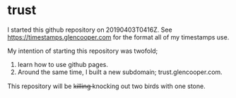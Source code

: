 # trust
I started this github repository on 20190403T0416Z.  See https://timestamps.glencooper.com for the format all of my timestamps use.

My intention of starting this repository was twofold;
1) learn how to use github pages.
2) Around the same time, I built a new subdomain; trust.glencooper.com.

This repository will be k̶i̶l̶l̶i̶n̶g̶ knocking out two birds with one stone.

